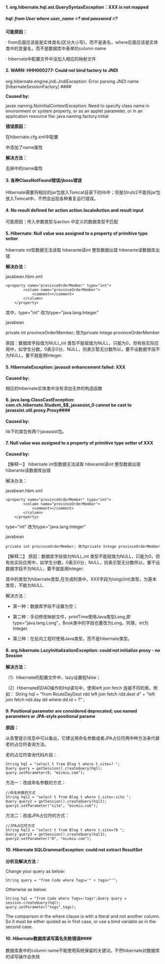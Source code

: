 #### 1. org.hibernate.hql.ast.QuerySyntaxException：XXX is not mapped ####
##### hql: from User where user_name =? and password =?
#####
**可能原因：**

· from后面应该是是实体类名(区分大小写)，而不是表名，where后面应该是实体类中的变量名，而不是数据库中表单的column name

· hibernate中配置文件中没加入相应的映射文件<mapping resource="...">

#### 2. WARN: HHH000277: Could not bind factory to JNDI
org.hibernate.engine.jndi.JndiException: Error parsing JNDI name [hibernateSessionFactory] ####

**Caused by:** 

javax.naming.NoInitialContextException: Need to specify class name in environment or system property, or as an applet parameter, or in an application resource file:  java.naming.factory.initial

**错误原因：**

在hibernate.cfg.xml中配置

<session-factory name="foo"></session-factory>

中添加了name属性

**解决方法：**

﻿去掉<session-factory name="foo"></session-factory>中的name属性

#### 3. 各种ClassNotFound错误/jboss错误 ####

Hibernate需要将相应的jar包放入Tomcat目录下的lib中；但是Struts2不能将jar包放入Tomcat中，不然会出现各种重复运行错误。

#### 4. No result defined for action action.localeAction and result input ####

可能原因：传入参数类型与action 中定义的数据类型不匹配

#### 5. Hibernate: Null value was assigned to a property of primitive type setter ####

hibernate int型数据无法读取 hiberante读int 整型数据出错 hiberante读数据库出错

**解决办法：**

javabean.hbm.xml

	<property name="provinceOrderMember" type="int">
	        <column name="provinceOrderMember">
	            <comment></comment>
	        </column>
	    </property>
其中，type="int" 改为type="java.lang.Integer"

javabean

private int provinceOrderMember; 改为private Intege provinceOrderMember

原因：数据库字段值为NULL,int 类型不能赋值为NULL，只能为0，但有些实际应用中，如学生分数，0表示0分，NULL，则表示暂无分数所以，要不设数据字段不为NULL，要不就是用Integer.

#### 5. HibernateException: javassit enhancement failed: XXX ####

**Caused by:**

相应的hibernate实体类中没有添加无参的构造函数

#### 6. java.lang.ClassCastException:  com.ch.hibernate.Student_$$_javassist_0 cannot be cast to javassist.util.proxy.Proxy####

**Caused by:**

lib下的类包有两个javassist包。

#### 7. Null value was assigned to a property of primitive type setter of XXX ####

**Caused by:**

【解释一】
hibernate int型数据无法读取 hiberante读int 整型数据出错 hiberante读数据库出错

解决办法：

javabean.hbm.xml

	<property name="provinceOrderMember" type="int">
	        <column name="provinceOrderMember">
	            <comment></comment>
	        </column>
	    </property>

type="int" 改为type="java.lang.Integer"

javabean

    private int provinceOrderMember; 改为private Intege provinceOrderMember

【解释二】
原因：数据库字段值为NULL,int 类型不能赋值为NULL，只能为0，但有些实际应用中，如学生分数，0表示0分，NULL，则表示暂无分数所以，要不设数据字段不为NULL，要不就是用Integer.

其中的类型为hibernate类型,在生成的类中，XXX字段为long(/int)类型，为基本类型，不能为NULL.

解决方法：

- 第一种：数据库字段不设置为空；
    
- 第二种：手动修改映射文件，printTime使用Java类型Long,即type="java.lang.Long"，Book类中的字段也要改为Long。同理，int为Integer.
    
-	第三种：在反向工程时使用Java类型，而不是hibernate类型。

#### 8. org.hibernate.LazyInitializationException: could not initialize proxy - no Session ####

**解决方法：**
     
（1）hibernate的配置文件中，lazy设置程false；

（2）Hibernate的DAO操作的Hql语句中，使用left join fetch 连接不同的表，例如：
     String hql = "from RouteDayDest rdd left join fetch rdd.dest d"
                + "left join fetch rdd.day dd where dd.id = ?" ;

#### 9. Positional parameter are considered deprecated; use named parameters or JPA-style positional parame ####

**原因：**

从告警提示信息中可以看出，它建议用命名参数或者JPA占位符两中种方法来代替老的占位符查询方法。

老的占位符查询代码片段：

	String hql = "select t from Blog t where t.site=? ";
	Query query = getSession().createQuery(hql);
	query.setParameter(0, "micmiu.com");

方法一：改成命名参数的方式：

	//命名参数的方式
	String hql2 = "select t from Blog t where t.site=:site ";
	Query query2 = getSession().createQuery(hql2);
	query2.setParameter("site", "micmiu.com");

方法二：改成JPA占位符的方式：

	//JPA占位符方式
	String hql3 = "select t from Blog t where t.site=?0 ";
	Query query3 = getSession().createQuery(hql3);
	query2.setParameter("0", "micmiu.com");

#### 10. Hibernate SQLGrammarException: could not extract ResultSet ####

**分析及解决方法：**

Change your query as below:

	String query = "from Code where Tags='" + tags+"'";

Otherwise as below:

	String hql = "from Code where Tags=:tags";Query query = session.createQuery(hql);
	query.setParameter("tags",tags);

The comparison in the where clause is with a literal and not another column. So it must be either quoted as in first case, or use a bind variable as in the second case.

#### 10. Hibernate数据库读写莫名失败错误####

数据库表中的column name不能使用系统保留的关键词，不然hibernate对数据库的读写操作会失败
